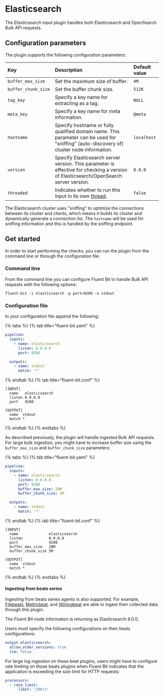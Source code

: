 # Elasticsearch

The _Elasticsearch_ input plugin handles both Elasticsearch and OpenSearch Bulk API requests.

## Configuration parameters

The plugin supports the following configuration parameters:

| Key                 | Description                                                                                                                              | Default value |
|:--------------------|:-----------------------------------------------------------------------------------------------------------------------------------------|:--------------|
| `buffer_max_size`   | Set the maximum size of buffer.                                                                                                          | `4M`          |
| `buffer_chunk_size` | Set the buffer chunk size.                                                                                                               | `512K`        |
| `tag_key`           | Specify a key name for extracting as a tag.                                                                                              | `NULL`        |
| `meta_key`          | Specify a key name for meta information.                                                                                                 | `@meta`       |
| `hostname`          | Specify hostname or fully qualified domain name. This parameter can be used for "sniffing" (auto-discovery of) cluster node information. | `localhost`   |
| `version`           | Specify Elasticsearch server version. This parameter is effective for checking a version of Elasticsearch/OpenSearch server version.     | `8.0.0`       |
| `threaded`          | Indicates whether to run this input in its own [thread](../../administration/multithreading.md#inputs).                                  | `false`       |

The Elasticsearch cluster uses "sniffing" to optimize the connections between its cluster and clients, which means it builds its cluster and dynamically generate a connection list. The `hostname` will be used for sniffing information and this is handled by the sniffing endpoint.

## Get started

In order to start performing the checks, you can run the plugin from the command line or through the configuration file:

### Command line

From the command line you can configure Fluent Bit to handle Bulk API requests with the following options:

```shell
fluent-bit -i elasticsearch -p port=9200 -o stdout
```

### Configuration file

In your configuration file append the following:

{% tabs %}
{% tab title="fluent-bit.yaml" %}

```yaml
pipeline:
  inputs:
    - name: elasticsearch
      listen: 0.0.0.0
      port: 9200

  outputs:
    - name: stdout
      match: '*'
```

{% endtab %}
{% tab title="fluent-bit.conf" %}

```text
[INPUT]
  name   elasticsearch
  listen 0.0.0.0
  port   9200

[OUTPUT]
  name  stdout
  match *
```

{% endtab %}
{% endtabs %}

As described previously, the plugin will handle ingested Bulk API requests. For large bulk ingestion, you might have to increase buffer size using the `buffer_max_size` and `buffer_chunk_size` parameters:

{% tabs %}
{% tab title="fluent-bit.yaml" %}

```yaml
pipeline:
  inputs:
    - name: elasticsearch
      listen: 0.0.0.0
      port: 9200
      buffer_max_size: 20M
      buffer_chunk_size: 5M

  outputs:
    - name: stdout
      match: '*'
```

{% endtab %}
{% tab title="fluent-bit.conf" %}

```text
[INPUT]
  name              elasticsearch
  listen            0.0.0.0
  port              9200
  buffer_max_size   20M
  buffer_chunk_size 5M

[OUTPUT]
  name  stdout
  match *
```

{% endtab %}
{% endtabs %}

#### Ingesting from beats series

Ingesting from beats series agents is also supported. For example, [Filebeats](https://www.elastic.co/beats/filebeat), [Metricbeat](https://www.elastic.co/beats/metricbeat), and [Winlogbeat](https://www.elastic.co/beats/winlogbeat) are able to ingest their collected data through this plugin.

The Fluent Bit node information is returning as Elasticsearch 8.0.0.

Users must specify the following configurations on their beats configurations:

```yaml
output.elasticsearch:
  allow_older_versions: true
  ilm: false
```

For large log ingestion on these beat plugins, users might have to configure rate limiting on those beats plugins when Fluent Bit indicates that the application is exceeding the size limit for HTTP requests:

```yaml
processors:
  - rate_limit:
      limit: "200/s"
```
